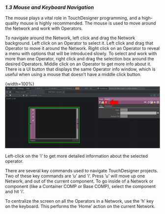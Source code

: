 
### *1.3 Mouse and Keyboard Navigation*

The mouse plays a vital role in TouchDesigner programming, and a high-quality mouse is highly recommended. The mouse is used to move around the Network and work with Operators.

To navigate around the Network, left click and drag the Network background. Left click on an Operator to select it. Left click and drag that Operator to move it around the Network. Right click on an Operator to reveal a menu with options that will be introduced slowly. To select and work with more than one Operator, right click and drag the selection box around the desired Operators. Middle click on an Operator to get more info about it. There is a UI button that displays the same Operator info window, which is useful when using a mouse that doesn’t have a middle click button.

{width=100%}
![](../img/1.3/navigation-1.png)

Left-click on the ’i’ to get more detailed information about the selected operator.

There are several key commands used to navigate TouchDesigner projects. Two of these key commands are ’u’ and ’i’. Press ’u’ will move up one Network, and out of the current component. To go inside of a Network or component (like a Container COMP or Base COMP), select the component and hit ’i’.

To centralize the screen on all the Operators in a Network, use the ’h’ key on the keyboard. This performs the ’Home’ action on the current Network.
